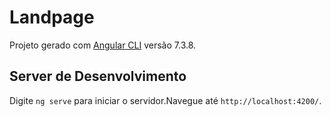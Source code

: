 # Landpage

Projeto gerado com [Angular CLI](https://github.com/angular/angular-cli) versão 7.3.8.

## Server de Desenvolvimento

Digite `ng serve` para iniciar o servidor.Navegue até `http://localhost:4200/`.